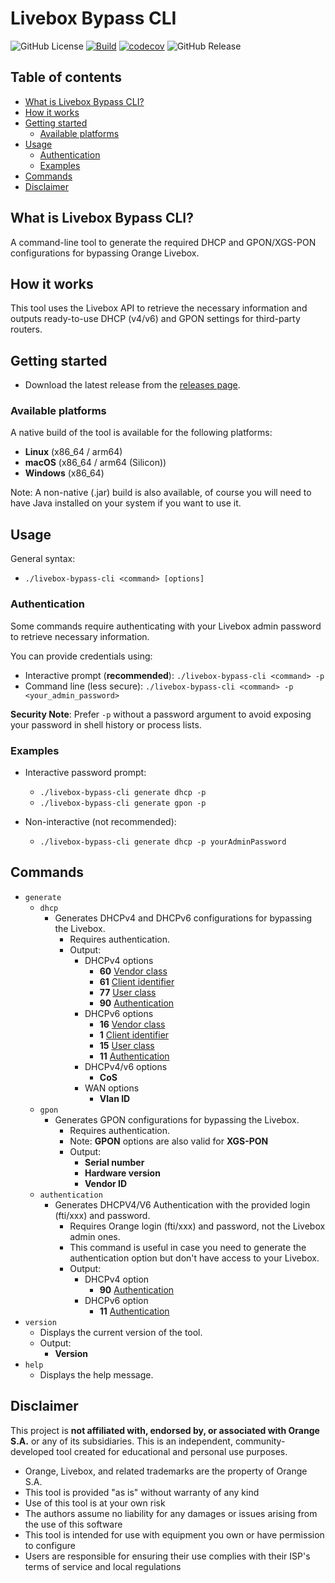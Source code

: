 # Livebox Bypass CLI

![GitHub License](https://img.shields.io/github/license/Hequin0x/livebox-bypass-cli)
[![Build](https://github.com/Hequin0x/livebox-bypass-cli/actions/workflows/build.yml/badge.svg)](https://github.com/Hequin0x/livebox-bypass-cli/actions/workflows/build.yml)
[![codecov](https://codecov.io/github/hequin0x/livebox-bypass-cli/graph/badge.svg?token=0V4AJKW6JT)](https://codecov.io/github/hequin0x/livebox-bypass-cli)
![GitHub Release](https://img.shields.io/github/v/release/Hequin0x/livebox-bypass-cli)

## Table of contents

- [What is Livebox Bypass CLI?](#what-is-livebox-bypass-cli)
- [How it works](#how-it-works)
- [Getting started](#getting-started)
    - [Available platforms](#available-platforms)
- [Usage](#usage)
    - [Authentication](#authentication)
    - [Examples](#examples)
- [Commands](#commands)
- [Disclaimer](#disclaimer)

## What is Livebox Bypass CLI?

A command-line tool to generate the required DHCP and GPON/XGS-PON configurations for bypassing Orange Livebox.

## How it works
This tool uses the Livebox API to retrieve the necessary information and outputs ready-to-use DHCP (v4/v6) and GPON settings for third-party routers.

## Getting started

- Download the latest release from the [releases page](https://github.com/Hequin0x/livebox-bypass-cli/releases).

### Available platforms

A native build of the tool is available for the following platforms:

- **Linux** (x86_64 / arm64)
- **macOS** (x86_64 / arm64 (Silicon))
- **Windows** (x86_64)

Note: A non-native (.jar) build is also available, of course you will need to have Java installed on your system if you want to use it.

## Usage

General syntax:
- `./livebox-bypass-cli <command> [options]`

### Authentication

Some commands require authenticating with your Livebox admin password to retrieve necessary information.

You can provide credentials using:
- Interactive prompt (**recommended**): `./livebox-bypass-cli <command> -p`
- Command line (less secure): `./livebox-bypass-cli <command> -p <your_admin_password>`

**Security Note**: Prefer `-p` without a password argument to avoid exposing your password in shell history or process lists.

### Examples

- Interactive password prompt:
    - `./livebox-bypass-cli generate dhcp -p`
    - `./livebox-bypass-cli generate gpon -p`

- Non-interactive (not recommended):
    - `./livebox-bypass-cli generate dhcp -p yourAdminPassword`

## Commands

- `generate`
  - `dhcp`
      - Generates DHCPv4 and DHCPv6 configurations for bypassing the Livebox.
          - Requires authentication.
          - Output:
            - DHCPv4 options
                - **60** [Vendor class](https://datatracker.ietf.org/doc/html/rfc2132#section-9.13)
                - **61** [Client identifier](https://datatracker.ietf.org/doc/html/rfc2132#section-9.14)
                - **77** [User class](https://datatracker.ietf.org/doc/html/rfc3004/#section-4)
                - **90** [Authentication](https://datatracker.ietf.org/doc/html/rfc3118#section-2)
            - DHCPv6 options
                - **16** [Vendor class](https://datatracker.ietf.org/doc/html/rfc8415#section-21.16)
                - **1** [Client identifier](https://datatracker.ietf.org/doc/html/rfc8415#section-21.2)
                - **15** [User class](https://datatracker.ietf.org/doc/html/rfc8415#section-21.15)
                - **11** [Authentication](https://datatracker.ietf.org/doc/html/rfc8415#section-21.11)
            - DHCPv4/v6 options
              - **CoS**
            - WAN options
              - **Vlan ID**
  - `gpon`
      - Generates GPON configurations for bypassing the Livebox.
          - Requires authentication.
          - Note: **GPON** options are also valid for **XGS-PON**
          - Output:
              - **Serial number**
              - **Hardware version**
              - **Vendor ID**
  - `authentication`
    - Generates DHCPV4/V6 Authentication with the provided login (fti/xxx) and password.
        - Requires Orange login (fti/xxx) and password, not the Livebox admin ones.
        - This command is useful in case you need to generate the authentication option but don't have access to your Livebox.
        - Output:
            - DHCPv4 option
              - **90** [Authentication](https://datatracker.ietf.org/doc/html/rfc3118#section-2)
            - DHCPv6 option
              - **11** [Authentication](https://datatracker.ietf.org/doc/html/rfc8415#section-21.11)
- `version`
    - Displays the current version of the tool.
    - Output:
        - **Version**
- `help`
    - Displays the help message.

## Disclaimer

This project is **not affiliated with, endorsed by, or associated with Orange S.A.** or any of its subsidiaries. This is an independent, community-developed tool created for educational and personal use purposes.

- Orange, Livebox, and related trademarks are the property of Orange S.A.
- This tool is provided "as is" without warranty of any kind
- Use of this tool is at your own risk
- The authors assume no liability for any damages or issues arising from the use of this software
- This tool is intended for use with equipment you own or have permission to configure
- Users are responsible for ensuring their use complies with their ISP's terms of service and local regulations
